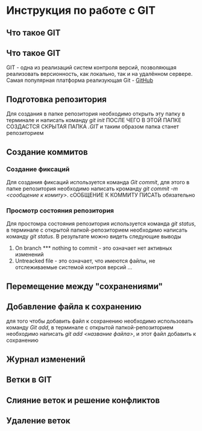 # Инструкция по работе с GIT

## Что такое GIT

## Что такое GIT
GIT - одна из реализаций систем контроля версий, позволяющая реализовать версионность, как локально, так и на удалённом сервере. Самая популярная платформа реализующая Git - [GitHub](https://github.com)


## Подготовка репозитория
Для создания в папке репозитория необходимо открыть эту папку в терминале и написать команду *git init* ПОСЛЕ ЧЕГО В ЭТОЙ ПАПКЕ СОЗДАСТСЯ СКРЫТАЯ ПАПКА *.GIT* и таким образом папка станет репозиторием

## Создание коммитов

### Создание фиксаций
Для создания фиксаций используется команда *Git commit*, для этого в папке репозитория необходимо написать кроманду *git commit -m <сообщение к комиту>*. сООБЩЕНИЕ К КОММИТУ ПИСАТЬ обязательно

### Просмотр состояния репозитория
Для простомра состояния репозитория используется команда *git status*, в терминале с открытой папкой-репозиторием необходимо написать команду *git status*. В результате можно видеть следующие выводы
1. On branch *** nothing to commit - это означает нет активных изменений 
2. Untreacked file - это означает, что имеются файлы, не отслеживаемые системой контроя версий
...

## Перемещение между "сохранениями"

## Добавление файла к сохранению
для того чтобы добавить файл к сохранению необходимо использовать команду *Git add*, в терминале с открытой папкой-репозиторием необходимо написать *git add <название файла>*, и этот файл добавить к сохранению


## Журнал изменений

## Ветки в GIT

## Слияние веток и решение конфликтов

## Удаление веток

